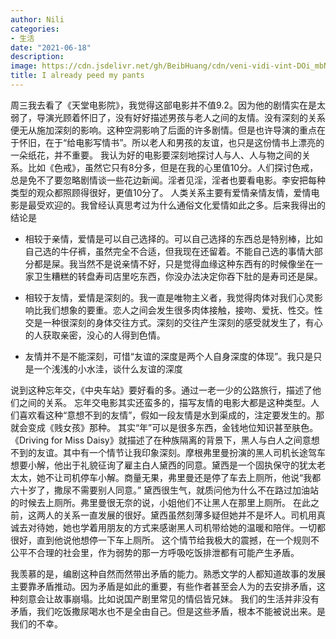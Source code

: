 ```yaml
---
author: Nili
categories:
- 生活
date: "2021-06-18"
description: 
image: https://cdn.jsdelivr.net/gh/BeibHuang/cdn/veni-vidi-vint-DOi_mbNXciw-unsplash.jpg
title: I already peed my pants
---
```


周三我去看了《天堂电影院》，我觉得这部电影并不值9.2。因为他的剧情实在是太弱了，导演光顾着怀旧了，没有好好描述男孩与老人之间的友情。没有深刻的关系便无从施加深刻的影响。这种空洞影响了后面的许多剧情。但是也许导演的重点在于怀旧，在于“给电影写情书”。所以老人和男孩的友谊，也只是这份情书上漂亮的一朵纸花，并不重要。
我认为好的电影要深刻地探讨人与人、人与物之间的关系。比如《色戒》，虽然它只有8分多，但是在我的心里值10分。人们探讨色戒，总是免不了要忽略剧情谈一些花边新闻。淫者见淫，淫者也要看电影。李安把每种类型的观众都照顾得很好，更值10分了。
人类关系主要有爱情亲情友情，爱情电影是最受欢迎的。我曾经认真思考过为什么通俗文化爱情如此之多。后来我得出的结论是

- 相较于亲情，爱情是可以自己选择的。可以自己选择的东西总是特别棒，比如自己选的牛仔裤，虽然完全不合适，但我现在还留着。不能自己选的事情大部分都是屎。我当然不是说亲情不好，只是觉得血缘这种东西有的时候像坐在一家卫生糟糕的转盘寿司店里吃东西，你没办法决定你吞下肚的是寿司还是屎。

- 相较于友情，爱情是深刻的。我一直是唯物主义者，我觉得肉体对我们心灵影响比我们想象的要重。恋人之间会发生很多肉体接触，接吻、爱抚、性交。性交是一种很深刻的身体交往方式。深刻的交往产生深刻的感受就发生了，有心的人获取亲密，没心的人得到色情。

- 友情并不是不能深刻，可惜“友谊的深度是两个人自身深度的体现”。我只是只是一个浅浅的小水洼，谈什么友谊的深度

说到这种忘年交，《中央车站》要好看的多。通过一老一少的公路旅行，描述了他们之间的关系。
  忘年交电影其实还蛮多的，描写友情的电影大都是这种类型。人们喜欢看这种“意想不到的友情”，假如一段友情是水到渠成的，注定要发生的。那就会变成《贱女孩》那种。
  其实“年”可以是很多东西，金钱地位知识甚至肤色。
  《Driving for Miss Daisy》就描述了在种族隔离的背景下，黑人与白人之间意想不到的友谊。其中有一个情节让我印象深刻。摩根弗里曼扮演的黑人司机长途驾车想要小解，他出于礼貌征询了雇主白人黛西的同意。黛西是一个固执保守的犹太老太太，她不让司机停车小解。商量无果，弗里曼还是停了车去上厕所，他说“我都六十岁了，撒尿不需要别人同意。”
  黛西很生气，就质问他为什么不在路过加油站的时候去上厕所。弗里曼很无奈的说，小姐他们不让黑人在那里上厕所。
  在此之前，这两人的关系一直发展的很好。黛西虽然刻薄多疑但她并不是坏人。司机用真诚去对待她，她也学着用朋友的方式来感谢黑人司机带给她的温暖和陪伴。一切都很好，直到他说他想停一下车上厕所。
  这个情节给我极大的震撼，在一个规则不公平不合理的社会里，作为弱势的那一方呼吸吃饭排泄都有可能产生矛盾。

我羡慕的是，编剧这种自然而然带出矛盾的能力。熟悉文学的人都知道故事的发展主要靠矛盾推动。因为矛盾是如此的重要，有些作者甚至会人为的去安排矛盾，这种刻意会让故事崩塌。比如说国产剧里常见的情侣皆兄妹。
我们的生活并非没有矛盾，我们吃饭撒尿喝水也不是全由自己。但是这些矛盾，根本不能被说出来。是我们的不幸。





